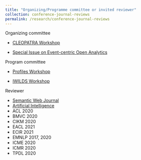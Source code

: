 ```yaml
---
title: "Organizing/Programme committee or invited reviewer"
collection: conference-journal-reviews
permalink: /research/conference-journal-reviews
---
```


Organizing committee
* [CLEOPATRA Workshop](http://cleopatra-workshop.l3s.uni-hannover.de/)
	
* [Special Issue on Event-centric Open Analytics](http://www.semantic-web-journal.net/blog/call-papers-special-issue-event-centric-open-analytics)

Program committee
* [Profiles Workshop](http://profiles2020.l3s.uni-hannover.de/)

* [IWILDS Workshop](https://iwilds2020.wordpress.com/)

Reviewer
* [Semantic Web Journal](http://www.semantic-web-journal.net/) 
* [Artificial Intelligence](https://www.journals.elsevier.com/artificial-intelligence)
* ACL 2020
* BMVC 2020
* CIKM 2020
* EACL 2021
* ECIR 2021
* EMNLP 2017, 2020
* ICME 2020
* ICMR 2020
* TPDL 2020